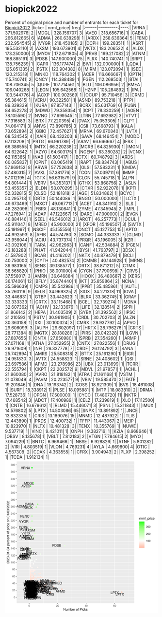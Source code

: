 # biopick2022
Percent of original price and number of entrants for each ticket for [Biopick2022](https://twitter.com/hashtag/Biopick2022)
|ticker | nrml_price| freq|
|:------|----------:|----:|
|VRNA   | 371.502976|    2|
|MDGL   | 328.156707|    3|
|AVEO   | 318.656716|    1|
|CABA   | 266.812665|    6|
|ADMA   | 260.638298|    1|
|ARDX   | 258.636364|    5|
|FENC   | 232.954545|    2|
|VYGR   | 218.450185|    2|
|DCPH   | 199.283511|    1|
|ASRT   | 195.532110|    2|
|AXSM   | 193.673901|    4|
|VKTX   | 183.206522|    4|
|ALDX   | 173.250000|    2|
|MYOV   | 172.671805|    4|
|PRVB   | 169.217082|    2|
|ATNM   | 168.885191|    3|
|PDSB   | 147.900000|   25|
|PLRX   | 140.740741|    1|
|SRPT   | 138.756239|    1|
|CAPR   | 136.177474|    2|
|BIVI   | 132.000000|    1|
|LQDA   | 125.051335|    2|
|FSTX   | 123.904382|    8|
|MIRM   | 123.072094|    1|
|ISEE   | 120.215318|    1|
|MNKD   | 118.764302|    1|
|ACER   | 116.666667|    1|
|OPTN   | 115.740741|    2|
|ONCY   | 114.388489|    1|
|FGEN   | 112.269503|    1|
|BTAI   | 108.706345|    5|
|QURE   | 107.714561|    1|
|BLU    | 106.086956|    2|
|BMEA   | 106.040268|    1|
|LEGN   | 105.642568|    1|
|HZNP   | 105.284892|    1|
|IPA    | 103.544776|    4|
|ACXP   | 100.902569|    1|
|OCUP   |  95.710456|    3|
|CRMD   |  95.384615|    1|
|VERU   |  90.322581|    1|
|ASND   |  89.753218|    1|
|PTPI   |  89.339339|    1|
|KURA   |  87.857143|    1|
|BCRX   |  85.631769|    6|
|FUSN   |  84.652278|    2|
|MDWD   |  79.358354|    1|
|ICPT   |  78.330259|    1|
|AGEN   |  78.105590|    2|
|NVNO   |  77.699545|    1|
|LTRN   |  77.692982|    3|
|VTVT   |  77.316583|    3|
|IBRX   |  77.220395|    4|
|DVAX   |  75.053305|    1|
|CLPT   |  74.064171|    3|
|ANVS   |  73.890785|    3|
|CSII   |  73.668793|    1|
|KALA   |  73.652894|    2|
|GBIO   |  72.457627|    1|
|MRNA   |  69.670840|    1|
|LVTX   |  68.534545|    4|
|XAIR   |  68.432203|    8|
|SAVA   |  68.146454|    7|
|MODD   |  67.113208|    1|
|PRTG   |  66.961789|    7|
|ARAV   |  66.666667|    4|
|IFRX   |  66.386555|    1|
|IMTX   |  66.220238|    2|
|MCRB   |  64.825930|    1|
|IMGN   |  64.622642|    1|
|AZYO   |  64.603175|    1|
|NGENF  |  63.380282|    2|
|VCNX   |  62.115385|    1|
|INAB   |  61.503417|    1|
|BCTX   |  60.748792|    3|
|ARDS   |  60.085837|    1|
|OPNT   |  60.065419|    1|
|RAPT   |  58.834743|    1|
|ABUS   |  57.969152|    8|
|ARWR   |  57.752638|    3|
|GLSI   |  57.583231|    1|
|GMDA   |  57.480315|    7|
|AVXL   |  57.381776|    2|
|TCON   |  57.039711|    6|
|IMMP   |  57.012195|    4|
|TGTX   |  56.631579|    9|
|CLGN   |  55.745718|    1|
|ALPN   |  54.801444|    1|
|VERV   |  54.353137|    1|
|GTHX   |  53.868756|    2|
|ASLN   |  53.455357|    2|
|ELDN   |  53.070295|    3|
|CTXR   |  52.922078|    1|
|KPTI   |  52.332815|    5|
|CLSD   |  52.181818|    2|
|AGE    |  51.834862|    1|
|BCYC   |  50.295713|    1|
|DBTX   |  50.144086|    1|
|BNGO   |  50.000000|    1|
|LCTX   |  49.673469|    1|
|MXCT   |  49.067713|    1|
|ACET   |  48.341910|    2|
|SLS    |  48.282098|    1|
|FBRX   |  48.130841|    1|
|ZYME   |  47.345945|    2|
|IMPL   |  47.276941|    2|
|ADAP   |  47.122667|   15|
|DARE   |  47.000000|    2|
|EVGN   |  46.884146|    1|
|SEEL   |  46.546012|    3|
|ARCT   |  46.257773|    1|
|OCUL   |  45.911047|    8|
|MREO   |  45.900000|   21|
|XFOR   |  45.196507|    3|
|SWTX   |  45.191997|    1|
|NSCIF  |  45.155556|    1|
|ONCT   |  45.127753|   15|
|APTO   |  44.992593|    8|
|AFIB   |  44.574780|    3|
|SGMO   |  44.333333|    7|
|GLMD   |  43.956044|    1|
|ACIU   |  43.737374|    1|
|PRQR   |  43.196005|    3|
|KZR    |  43.092108|    1|
|TARA   |  42.962963|    1|
|CANF   |  42.534884|    2|
|PGEN   |  42.183288|    1|
|PHAT   |  41.942044|    1|
|BYSI   |  41.763797|    2|
|BDSX   |  41.587902|    1|
|BCAB   |  41.416202|    1|
|NKTX   |  40.879479|    1|
|BCLI   |  40.750000|    2|
|CYTH   |  40.482574|    2|
|CMMB   |  40.144928|    1|
|MRNS   |  39.983165|    1|
|SENS   |  39.138577|    1|
|ORTX   |  38.871212|    5|
|CTMX   |  38.565820|    1|
|PHIO   |  38.001000|    4|
|CYCN   |  37.790698|    7|
|CRVS   |  37.556017|    3|
|AMRN   |  36.646884|    1|
|HOOK   |  36.480687|    2|
|XERS   |  36.174061|   12|
|BFLY   |  35.874440|    1|
|IKT    |  35.659864|    2|
|NCNA   |  35.596639|    1|
|CMPS   |  35.542986|    1|
|PPBT   |  35.485861|    1|
|AUTL   |  35.260116|    9|
|SELB   |  34.969325|    2|
|SIOX   |  34.271318|   11|
|IOVA   |  33.446831|    1|
|GTBP   |  33.442623|    1|
|BLRX   |  33.362745|    1|
|GRAY   |  33.333333|    1|
|GRTX   |  33.115468|    1|
|BCEL   |  32.739274|    1|
|MDNA   |  32.607362|   11|
|ACHV   |  32.133676|    1|
|LIFE   |  32.128514|    2|
|SPPI   |  31.866142|    2|
|HEPA   |  31.403509|    2|
|SYBX   |  31.392562|    2|
|IPSC   |  31.210593|    1|
|PSTV   |  30.961905|    1|
|CRDL   |  30.702703|    2|
|ALZN   |  30.363158|    1|
|XXII   |  30.100324|    3|
|CMRX   |  29.937792|    4|
|APVO   |  29.606099|    3|
|AUPH   |  29.602097|   17|
|HRTX   |  28.796276|    1|
|GRTS   |  28.771384|    8|
|MGTX   |  28.180286|    2|
|PIRS   |  28.042328|   11|
|LGVN   |  27.687655|    1|
|ONTX   |  27.650980|    1|
|SPRB   |  27.354260|    1|
|ARMP   |  27.071168|    1|
|ATHA   |  27.052955|    2|
|CNTX   |  27.022556|    1|
|DRUG   |  26.971609|    1|
|INFI   |  26.337778|    7|
|CRDF   |  26.124792|    3|
|SANA   |  25.742894|    1|
|AMRS   |  25.508318|    2|
|BTTX   |  25.161290|    1|
|EIGR   |  24.951830|    3|
|AVTX   |  24.558823|    1|
|SRNE   |  24.408602|    1|
|QSI    |  23.697586|    1|
|AFMD   |  23.278986|   23|
|UBX    |  23.013699|    1|
|TCRR   |  22.555794|    1|
|CKPT   |  22.202572|    9|
|MDVL   |  21.978571|    1|
|ACHL   |  21.960080|    2|
|AVRO   |  21.818182|    1|
|ATRA   |  21.161168|    1|
|VSTM   |  21.078049|    4|
|PAVM   |  20.223577|    9|
|VBIV   |  19.585470|    2|
|FATE   |  19.201846|    1|
|DNA    |  19.193742|    2|
|GOSS   |  18.921309|    1|
|BVS    |  18.461008|    1|
|SURF   |  18.338912|    1|
|PLSE   |  18.095881|    1|
|MTP    |  18.083810|    2|
|DRMA   |  17.528736|    1|
|OPGN   |  17.500000|    1|
|CYCC   |  17.480720|   11|
|NKTR   |  17.468542|    3|
|ADCT   |  17.400989|    1|
|CELZ   |  17.239819|    1|
|XLO    |  17.112500|    1|
|CNTB   |  16.679612|    1|
|RLMD   |  15.446071|    3|
|PSNL   |  15.311843|    1|
|IMUX   |  14.576802|    5|
|LPTX   |  14.503086|   65|
|SNPX   |  13.891892|    1|
|JNCE   |  13.832335|    1|
|CRIS   |  13.189076|   15|
|MNMD   |  12.487922|    1|
|TLIS   |  12.443890|    1|
|PRDS   |  12.400732|    1|
|TFFP   |  11.443067|    2|
|MEIP   |  10.823970|    1|
|NLTX   |  10.481328|    3|
|TENX   |  10.355769|    1|
|NUWE   |   9.537719|    1|
|VINC   |   9.421011|    1|
|ONPH   |   9.382716|    1|
|KZIA   |   8.668646|    1|
|OBSV   |   8.135678|    1|
|VBLT   |   7.812183|    2|
|VTGN   |   7.784615|    2|
|MYO    |   7.094229|    1|
|BNTC   |   6.969466|    1|
|NBSE   |   6.928826|    1|
|ATNF   |   5.801282|    2|
|VIRI   |   4.803519|    1|
|VLON   |   4.769231|    4|
|AYLA   |   4.669800|    4|
|OTIC   |   4.567308|    2|
|CDAK   |   4.363555|    1|
|CFRX   |   3.904943|    2|
|PLXP   |   2.398252|    1|
|TCDA   |   1.912134|    1|
![retvspicks](biopicks.png?raw=true)
